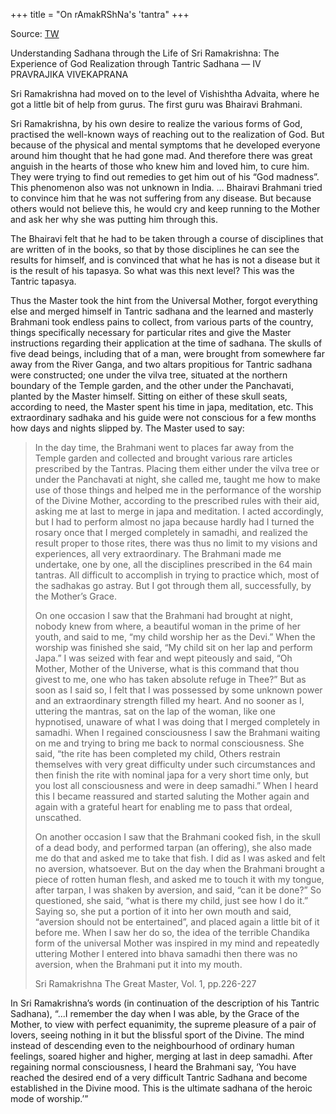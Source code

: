 +++
title = "On rAmakRShNa's 'tantra"
+++

Source: [TW](http://srisaradamath.org/publication/samvit/202103.pdf) 

Understanding Sadhana through the Life of Sri Ramakrishna: The Experience of God Realization through Tantric Sadhana — IV  
PRAVRAJIKA VIVEKAPRANA

Sri Ramakrishna had moved on to the level of Vishishtha Advaita, where he got a little bit of help from gurus. The first guru was Bhairavi Brahmani.

Sri Ramakrishna, by his own desire to realize the various forms of God, practised the well-known ways of reaching out to the realization of God. But because of the physical and mental symptoms that he developed everyone around him thought that he had gone mad. And therefore there was great anguish in the hearts of those who knew him and loved him, to cure him. They were trying to find out remedies to get him out of his “God madness”. This phenomenon also was not unknown in India. ... Bhairavi Brahmani tried to convince him that he was not suffering from any disease. But because others would not believe this, he would cry and keep running to the Mother and ask her why she was putting him through this.

The Bhairavi felt that he had to be taken through a course of disciplines that are written of in the books, so that by those disciplines he can see the results for himself, and is convinced that what he has is not a disease but it is the result of his tapasya. So what was this next level? This was the Tantric tapasya. 

Thus the Master took the hint from the Universal Mother, forgot everything else and merged himself in Tantric sadhana and the learned and masterly Brahmani took endless pains to collect, from various parts of the country, things specifically necessary for particular rites and give the Master instructions regarding their application at the time of sadhana. The skulls of five dead beings, including that of a man, were brought from somewhere far away from the River Ganga, and two altars propitious for Tantric sadhana were constructed; one under the vilva tree, situated at the northern boundary of the Temple garden, and the other under the Panchavati, planted by the Master himself. Sitting on either of these skull seats, according to need, the Master spent his time in japa, meditation, etc. This extraordinary sadhaka and his guide were not conscious for a few months how days and nights slipped by. The Master used to say:

> In the day time, the Brahmani went to places far away from the Temple garden and collected and brought various rare articles prescribed by the Tantras. Placing them either under the vilva tree or under the Panchavati at night, she called me, taught me how to make use of those things and helped me in the performance of the worship of the Divine Mother, according to the prescribed rules with their aid, asking me at last to merge in japa and meditation. I acted accordingly, but I had to perform almost no japa because hardly had I turned the rosary once that I merged completely in samadhi, and realized the result proper to those rites, there was thus no limit to my visions and experiences, all very extraordinary. The Brahmani made me undertake, one by one, all the disciplines prescribed in the 64 main tantras. All difficult to accomplish in trying to practice which, most of the sadhakas go astray. But I got through them all, successfully, by the Mother’s Grace.
> 
> On one occasion I saw that the Brahmani had brought at night, nobody knew from where, a beautiful woman in the prime of her youth, and said to me, “my child worship her as the Devi.” When the worship was finished she said, “My child sit on her lap and perform Japa.” I was seized with fear and wept piteously and said, “Oh Mother, Mother of the Universe, what is this command that thou givest to me, one who has taken absolute refuge in Thee?” But as soon as I said so, I felt that I was possessed by some unknown power and an extraordinary strength filled my heart. And no sooner as I, uttering the mantras, sat on the lap of the woman, like one hypnotised, unaware of what I was doing that I merged completely in samadhi. When I regained consciousness I saw the Brahmani waiting on me and trying to bring me back to normal consciousness. She said, “the rite has been completed my child, Others restrain themselves with very great difficulty under such circumstances and then finish the rite with nominal japa for a very short time only, but you lost all consciousness and were in deep samadhi.” When I heard this I became reassured and started saluting the Mother again and again with a grateful heart for enabling me to pass that ordeal, unscathed. 
> 
> On another occasion I saw that the Brahmani cooked fish, in the skull of a dead body, and performed tarpan (an offering), she also made me do that and asked me to take that fish. I did as I was asked and felt no aversion, whatsoever. But on the day when the Brahmani brought a piece of rotten human flesh, and asked me to touch it with my tongue, after tarpan, I was shaken by aversion, and said, “can it be done?” So questioned, she said, “what is there my child, just see how I do it.” Saying so, she put a portion of it into her own mouth and said, “aversion should not be entertained”, and placed again a little bit of it before me. When I saw her do so, the idea of the terrible Chandika form of the universal Mother was inspired in my mind and repeatedly uttering Mother I entered into bhava samadhi then there was no aversion, when the Brahmani put it into my mouth. 
> 
> Sri Ramakrishna The Great Master, Vol. 1, pp.226-227

In Sri Ramakrishna’s words (in continuation of the description of his Tantric Sadhana), “...I remember the day when I was able, by the Grace of the Mother, to view with perfect equanimity, the supreme pleasure of a pair of lovers, seeing nothing in it but the blissful sport of the Divine. The mind instead of descending even to the neighbourhood of ordinary human feelings, soared higher and higher, merging at last in deep samadhi. After regaining normal consciousness, I heard the Brahmani say,
‘You have reached the desired end of a very difficult Tantric Sadhana and become established in the Divine mood. This is the ultimate sadhana of the heroic mode of worship.’”